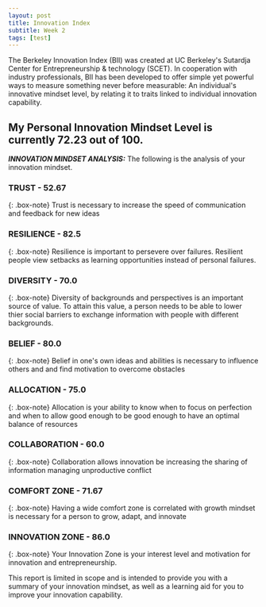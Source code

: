 ```yaml
---
layout: post
title: Innovation Index
subtitle: Week 2
tags: [test]
---
```


The Berkeley Innovation Index (BII) was created at UC Berkeley's Sutardja Center for Entrepreneurship & technology (SCET). In cooperation with industry professionals, BII has been developed to offer simple yet powerful ways to measure something never before measurable: An individual's innovative mindset level, by relating it to traits linked to individual innovation capability.

## My Personal Innovation Mindset Level is currently 72.23 out of 100.



***INNOVATION MINDSET ANALYSIS:***
The following is the analysis of your innovation mindset. 


### TRUST - 52.67

{: .box-note}
Trust is necessary to increase the speed of communication and feedback for new ideas

### RESILIENCE - 82.5

{: .box-note}
Resilience is important to persevere over failures. Resilient people view setbacks as learning opportunities instead of personal failures.

### DIVERSITY - 70.0

{: .box-note}
Diversity of backgrounds and perspectives is an important source of value. To attain this value, a person needs to be able to lower thier social barriers to exchange information with people with different backgrounds.

### BELIEF - 80.0

{: .box-note}
Belief in one's own ideas and abilities is necessary to influence others and and find motivation to overcome obstacles

### ALLOCATION - 75.0

{: .box-note}
Allocation is your ability to know when to focus on perfection and when to allow good enough to be good enough to have an optimal balance of resources

### COLLABORATION - 60.0

{: .box-note}
Collaboration allows innovation be increasing the sharing of information managing unproductive conflict

### COMFORT ZONE - 71.67

{: .box-note}
Having a wide comfort zone is correlated with growth mindset is necessary for a person to grow, adapt, and innovate

### INNOVATION ZONE - 86.0

{: .box-note}
Your Innovation Zone is your interest level and motivation for innovation and entrepreneurship.

This report is limited in scope and is intended to provide you with a summary of your innovation mindset, as well as a learning aid for you to improve your innovation capability.
